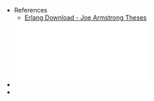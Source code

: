 - References
  - [Erlang Download - Joe Armstrong Theses](https://erlang.org/download/armstrong_thesis_2003.pdf)
- ![Joe Armstrong - Making Reliable Distributed Systems in The Presence of Software Errors (2003).pdf](<../assets/Joe_Armstrong_-_Making_Reliable_Distributed_Systems_in_The_Presence_of_Software_Errors_(2003)_1674472804225_0.pdf>)
-
